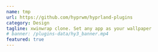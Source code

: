 ```yaml
---
name: tmp
url: https://github.com/hyprwm/hyprland-plugins
category: Design
tagline: xwinwrap clone. Set any app as your wallpaper
# banner: /plugins-data/hy3_banner.mp4
featured: true
---
```

